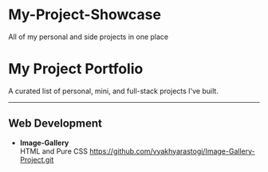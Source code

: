 # My-Project-Showcase
All of my personal and side projects in one place

# My Project Portfolio

A curated list of personal, mini, and full-stack projects I've built.

---

## Web Development

- **Image-Gallery**  
  HTML and Pure CSS 
  https://github.com/vyakhyarastogi/Image-Gallery-Project.git
